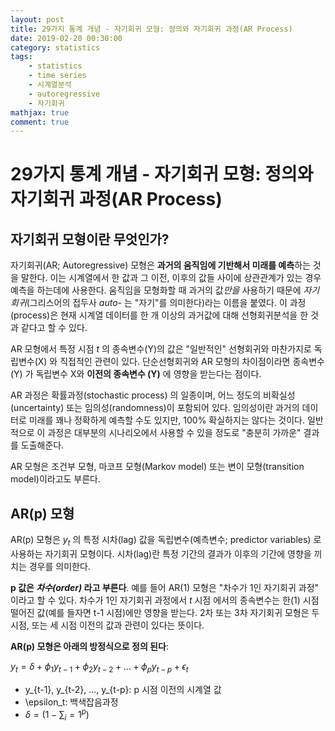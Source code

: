 ```yaml
---
layout: post
title: 29가지 통계 개념 - 자기회귀 모형: 정의와 자기회귀 과정(AR Process)
date: 2019-02-20 00:30:00
category: statistics
tags:
    - statistics
    - time series
    - 시계열분석
    - autoregressive
    - 자기회귀
mathjax: true
comment: true
---
```

# 29가지 통계 개념 - 자기회귀 모형: 정의와 자기회귀 과정(AR Process)

## 자기회귀 모형이란 무엇인가?

자기회귀(AR; Autoregressive) 모형은 **과거의 움직임에 기반해서 미래를 예측**하는 것을 말한다.
이는 시계열에서 한 값과 그 이전, 이후의 값들 사이에 상관관계가 있는 경우 예측을 하는데에 사용한다.
움직임을 모형화할 때 과거의 값*만을* 사용하기 때문에 *자기회귀*(그리스어의 접두사 *auto-* 는 "자기"를 의미한다)라는 이름을 붙였다.
이 과정(process)은 현재 시계열 데이터를 한 개 이상의 과거값에 대해 선형회귀분석을 한 것과 같다고 할 수 있다.

AR 모형에서 특정 시점 *t* 의 종속변수(Y)의 값은 "일반적인" 선형회귀와 마찬가지로 독립변수(X) 와 직접적인 관련이 있다.
단순선형회귀와 AR 모형의 차이점이라면 종속변수(Y) 가 독립변수 X와 **이전의 종속변수 (Y)** 에 영향을 받는다는 점이다.

AR 과정은 확률과정(stochastic process) 의 일종이며, 어느 정도의 비확실성(uncertainty) 또는 임의성(randomness)이 포함되어 있다.
임의성이란 과거의 데이터로 미래를 꽤나 정확하게 예측할 수도 있지만, 100% 확실하지는 않다는 것이다.
일반적으로 이 과정은 대부분의 시나리오에서 사용할 수 있을 정도로 "충분히 가까운" 결과를 도출해준다.

AR 모형은 조건부 모형, 마코프 모형(Markov model) 또는 변이 모형(transition model)이라고도 부른다.

## AR(p) 모형

AR(p) 모형은 $y_t$ 의 특정 시차(lag) 값을 독립변수(예측변수; predictor variables) 로 사용하는 자기회귀 모형이다.
시차(lag)란 특정 기간의 결과가 이후의 기간에 영향을 끼치는 경우를 의미한다.

**p 값은 *차수(order)* 라고 부른다**.
예를 들어 AR(1) 모형은 "차수가 1인 자기회귀 과정" 이라고 할 수 있다.
차수가 1인 자기회귀 과정에서 *t* 시점 에서의 종속변수는 한(1) 시점 떨어진 값(예를 들자면 t-1 시점)에만 영향을 받는다.
2차 또는 3차 자기회귀 모형은 두 시점, 또는 세 시점 이전의 값과 관련이 있다는 뜻이다.

**AR(p) 모형은 아래의 방정식으로 정의 된다**:

$y_t = \delta + \phi_1 y_{t-1} + \phi_2 y_{t-2} + ... + \phi_p y_{t-p} + \epsilon_t$

* y_{t-1}, y_{t-2}, ..., y_{t-p}: p 시점 이전의 시계열 값
* \epsilon_t: 백색잡음과정
* $\delta = (1 - \sum_i=1^p)$
